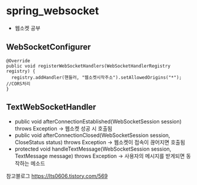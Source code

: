 # spring_websocket
- 웹소켓 공부


## WebSocketConfigurer
~~~
@Override
public void registerWebSocketHandlers(WebSocketHandlerRegistry registry) {
  registry.addHandler(핸들러, "웹소켓시작주소").setAllowedOrigins("*"); //CORS처리
}
~~~

## TextWebSocketHandler
- public void afterConnectionEstablished(WebSocketSession session) throws Exception -> 웹소켓 성공 시 호출됨
- public void afterConnectionClosed(WebSocketSession session, CloseStatus status) throws Exception -> 웹소켓이 접속이 끊어지면 호출됨
- protected void handleTextMessage(WebSocketSession session, TextMessage message) throws Exception -> 사용자의 메시지를 받게되면 동작하는 메소드



참고블로그 https://lts0606.tistory.com/569
